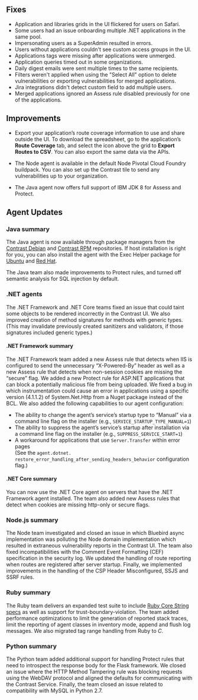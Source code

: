 <!--
title: "Contrast 3.6.6 - July 2019"
description: "Contrast 3.6.6 July 2019"
tags: "3.6.6 July Release Notes"
-->

## Fixes

* Application and libraries grids in the UI flickered for users on Safari. 
* Some users had an issue onboarding multiple .NET applications in the same pool.
* Impersonating users as a SuperAdmin resulted in errors.
* Users without applications couldn't see custom access groups in the UI.
* Applications tags were missing after applications were unmerged.
* Application queries timed out in some organizations.
* Daily digest emails were sent multiple times to the same recipients.
* Filters weren't applied when using the "Select All" option to delete vulnerabilities or exporting vulnerabilities for merged applications.
* Jira integrations didn't detect custom field to add multiple users.
* Merged applications ignored an Assess rule disabled previously for one of the applications.

## Improvements

* Export your application’s route coverage information to use and share outside the UI. To download the spreadsheet, go to the application’s **Route Coverage** tab, and select the icon above the grid to **Export Routes to CSV**. You can also export the same data via the APIs.

* The Node agent is available in the default Node Pivotal Cloud Foundry buildpack. You can also set up the Contrast tile to send any vulnerabilities up to your organization.

* The Java agent now offers full support of IBM JDK 8 for Assess and Protect. 

## Agent Updates

### Java summary

The Java agent is now available through package managers from the [Contrast Debian](installation-javastandard.html#debian) and [Contrast RPM](installation-javastandard.html#rpm) repositories. If host installation is right for you, you can also install the agent with the Exec Helper package for [Ubuntu](installation-javahost.html#ubuntu) and [Red Hat](installation-javahost.html#rhel). 

The Java team also made improvements to Protect rules, and turned off semantic analysis for SQL injection by default.

### .NET agents 

The .NET Framework and .NET Core teams fixed an issue that could taint some objects to be rendered incorrectly in the Contrast UI. We also improved creation of method signatures for methods with generic types. (This may invalidate previously created sanitizers and validators, if those signatures included generic types.)
 
#### .NET Framework summary

The .NET Framework team added a new Assess rule that detects when IIS is configured to send the unnecessary “X-Powered-By” header as well as a new Assess rule that detects when non-session cookies are missing the “secure” flag. We added a new Protect rule for ASP.NET applications that can block a potentially malicious file from being uploaded. We fixed a bug in which instrumentation could cause an error in applications using a specific version (4.1.1.2) of System.Net.Http from a Nuget package instead of the BCL. We also added the following capabilities to our agent configuration: 

* The ability to change the agent’s service’s startup type to “Manual” via a command line flag on the installer (e.g., `SERVICE_STARTUP_TYPE_MANUAL=1`)
* The ability to suppress the agent’s service’s startup after installation via a command line flag on the installer (e.g., `SUPPRESS_SERVICE_START=1`)
* A workaround for applications that use `Server.Transfer` within error pages <br> (See the `agent.dotnet. restore_error_handling_after_sending_headers_behavior` configuration flag.)
 
#### .NET Core summary

You can now use the .NET Core agent on servers that have the .NET Framework agent installed. The team also added new Assess rules that detect when cookies are missing http-only or secure flags.

### Node.js summary 

The Node team investigated and closed an issue in which Bluebird async implementation was polluting the Node domain implementation which resulted in extraneous vulnerability reports in the Contrast UI. The team also fixed incompatibilities with the Comment Event Formatting (CEF) specification in the security log. We updated the handling of route reporting when routes are registered after server startup. Finally, we implemented improvements in the handling of the CSP Header Misconfigured, SSJS and SSRF rules. 

### Ruby summary 

The Ruby team delivers an expanded test suite to include [Ruby Core String specs](https://github.com/ruby/ruby/tree/master/spec/ruby/core) as well as support for trust-boundary-violation. The team added performance optimizations to limit the generation of reported stack traces, limit the reporting of agent classes in inventory mode, append and flush log messages. We also migrated tag range handling from Ruby to *C*. 

### Python summary

The Python team added additional support for handling Protect rules that need to introspect the response body for the Flask framework. We closed an issue where the HTTP Method Tampering rule was blocking requests using the WebDAV protocol and aligned the defaults for communicating with the Contrast Service. Finally, the team closed an issue related to compatibility with MySQL in Python 2.7.

